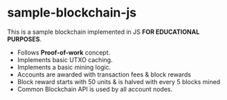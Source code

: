 # sample-blockchain-js

This is a sample blockchain implemented in JS **FOR EDUCATIONAL PURPOSES**.
- Follows **Proof-of-work** concept.
- Implements basic UTXO caching.
- Implements a basic mining logic.
- Accounts are awarded with transaction fees & block rewards
- Block reward starts with 50 units & is halved with every 5 blocks mined
- Common Blockchain API is used by all account nodes.
